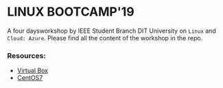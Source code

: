 # LINUX BOOTCAMP'19

A four daysworkshop by IEEE Student Branch DIT University on `Linux` and `Cloud: Azure`.
Please find all the content of the workshop in the repo.

### Resources:
- [Virtual Box](https://www.virtualbox.org/wiki/Downloads)
- [CentOS7](https://sourceforge.net/projects/osboxes/files/v/vb/10-C-nt/7/7-18.10/181064.7z/download)
